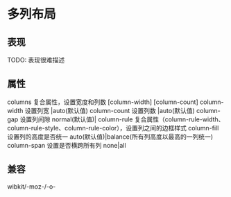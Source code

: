 # 多列布局

## 表现

TODO: 表现很难描述

## 属性

columns 复合属性，设置宽度和列数 [column-width] [column-count]
column-width 设置列宽 <length>|auto(默认值)
column-count 设置列数 <integer>|auto(默认值)
column-gap 设置列间隙 normal(默认值)|<length>
column-rule 复合属性（column-rule-width、column-rule-style、column-rule-color），设置列之间的边框样式
column-fill 设置列的高度是否统一 auto(默认值)|balance(所有列高度以最高的一列统一)
column-span 设置是否横跨所有列 none|all

## 兼容

wibkit/-moz-/-o-
